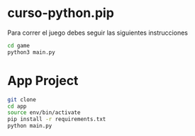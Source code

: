# curso-python.pip

Para correr el juego debes seguir las siguientes instrucciones

```sh
cd game
python3 main.py
```

# App Project

```sh
git clone
cd app
source env/bin/activate
pip install -r requirements.txt
python main.py
```
